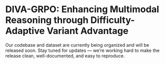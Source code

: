 # DIVA-GRPO: Enhancing Multimodal Reasoning through Difficulty-Adaptive Variant Advantage

Our codebase and dataset are currently being organized and will be released soon.
Stay tuned for updates — we’re working hard to make the release clean, well-documented, and easy to reproduce.
